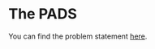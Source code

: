 # The PADS

You can find the problem statement [here](https://www.hackerrank.com/challenges/the-pads/problem?isFullScreen=false).
